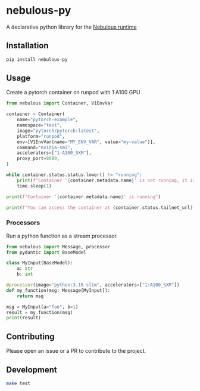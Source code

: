 # nebulous-py

A declarative python library for the [Nebulous runtime](https://github.com/agentsea/nebulous)

## Installation

```bash
pip install nebulous-py
```

## Usage

Create a pytorch container on runpod with 1 A100 GPU

```python
from nebulous import Container, V1EnvVar

container = Container(
    name="pytorch-example",
    namespace="test",
    image="pytorch/pytorch:latest",
    platform="runpod",
    env=[V1EnvVar(name="MY_ENV_VAR", value="my-value")],
    command="nvidia-smi",
    accelerators=["1:A100_SXM"],
    proxy_port=8080,
)

while container.status.status.lower() != "running":
    print(f"Container '{container.metadata.name}' is not running, it is '{container.status.status}', waiting...")
    time.sleep(1)

print(f"Container '{container.metadata.name}' is running")

print(f"You can access the container at {container.status.tailnet_url}")
```

### Processors

Run a python function as a stream processor.

```python
from nebulous import Message, processor
from pydantic import BaseModel

class MyInput(BaseModel):
    a: str
    b: int

@processor(image="python:3.10-slim", accelerators=["1:A100_SXM"])
def my_function(msg: Message[MyInput]):
    return msg

msg = MyInput(a="foo", b=1)
result = my_function(msg)
print(result)
```

## Contributing

Please open an issue or a PR to contribute to the project.

## Development

```bash
make test
```
